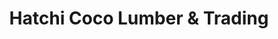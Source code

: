 ---
title: "Hatchi Coco Lumber & Trading"
url: /cainta/hatchi-coco-lumber-and-trading/
shop: hardware
---